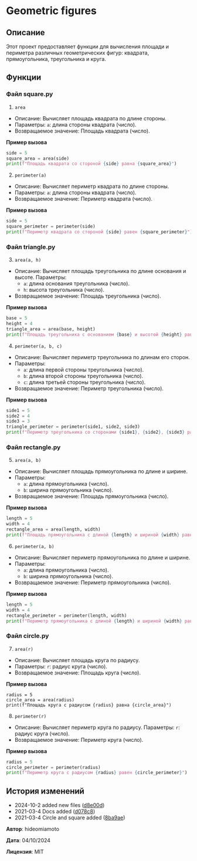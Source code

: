 #  Geometric figures
## Описание
Этот проект предоставляет функции для вычисления площади и периметра различных геометрических фигур: квадрата, прямоугольника, треугольника и круга.

## Функции
### Файл square.py
1. ``area``
+ Описание: Вычисляет площадь квадрата по длине стороны.
+ Параметры: ``a``: длина стороны квадрата (число).
+ Возвращаемое значение: Площадь квадрата (число).

**Пример вызова**
```python
side = 5
square_area = area(side)
print(f"Площадь квадрата со стороной {side} равна {square_area}")
```

2. ``perimeter(a)``
+ Описание: Вычисляет периметр квадрата по длине стороны.
+ Параметры: ``a``: длина стороны квадрата (число).
+ Возвращаемое значение: Периметр квадрата (число).

**Пример вызова**
```python
side = 5
square_perimeter = perimeter(side)
print(f"Периметр квадрата со стороной {side} равен {square_perimeter}")
```

### Файл triangle.py
3. ``area(a, h)``
+ Описание: Вычисляет площадь треугольника по длине основания и высоте.
Параметры: 
    + ``a``: длина основания треугольника (число).
    + ``h``: высота треугольника (число).
+ Возвращаемое значение: Площадь треугольника (число).

**Пример вызова**
```python
base = 5
height = 4
triangle_area = area(base, height)
print(f"Площадь треугольника с основанием {base} и высотой {height} равна {triangle_area}")
```
4. ``perimeter(a, b, c)``

+ Описание: Вычисляет периметр треугольника по длинам его сторон.
+ Параметры:
    + ``a``: длина первой стороны треугольника (число).
    + ``b``: длина второй стороны треугольника (число).
    + ``c``: длина третьей стороны треугольника (число).
+ Возвращаемое значение: Периметр треугольника (число).

**Пример вызова**
```python
side1 = 5
side2 = 4
side3 = 3
triangle_perimeter = perimeter(side1, side2, side3)
print(f"Периметр треугольника со сторонами {side1}, {side2}, {side3} равен {triangle_perimeter}")
```

### Файл rectangle.py
5. ``area(a, b)``

+ Описание: Вычисляет площадь прямоугольника по длине и ширине.
+ Параметры:
    + ``a``: длина прямоугольника (число).
    + ``b``: ширина прямоугольника (число).
+ Возвращаемое значение: Площадь прямоугольника (число).

**Пример вызова**
```python
length = 5
width = 4
rectangle_area = area(length, width)
print(f"Площадь прямоугольника с длиной {length} и шириной {width} равна {rectangle_area}")
```

6. ``perimeter(a, b)``

+ Описание: Вычисляет периметр прямоугольника по длине и ширине.
+ Параметры:
    + ``a``: длина прямоугольника (число).
    + ``b``: ширина прямоугольника (число).
+ Возвращаемое значение: Периметр прямоугольника (число).

**Пример вызова**
```python
length = 5
width = 4
rectangle_perimeter = perimeter(length, width)
print(f"Периметр прямоугольника с длиной {length} и шириной {width} равен {rectangle_perimeter}")
```

### Файл circle.py
7. ``area(r)``

+ Описание: Вычисляет площадь круга по радиусу.
+ Параметры: ``r``: радиус круга (число).
+ Возвращаемое значение: Площадь круга (число).

**Пример вызова**
```
radius = 5
circle_area = area(radius)
print(f"Площадь круга с радиусом {radius} равна {circle_area}")
```

8. ``perimeter(r)``
+ Описание: Вычисляет периметр круга по радиусу.
Параметры: ``r``: радиус круга (число).
+ Возвращаемое значение: Периметр круга (число).

**Пример вызова**
```python
radius = 5
circle_perimeter = perimeter(radius)
print(f"Периметр круга с радиусом {radius} равен {circle_perimeter}")
```

## История изменений
* 2024-10-2 added new files ([d8e00d](https://github.com/hideomiamoto/geometric_lib/commit/d8e00d))
* 2021-03-4 Docs added ([d078c8](https://github.com/hideomiamoto/geometric_lib/commit/d078c8))
* 2021-03-4 Circle and square added ([8ba9ae](https://github.com/hideomiamoto/geometric_lib/commit/8ba9ae))

**Автор**: hideomiamoto

**Дата**: 04/10/2024

**Лицензия**: MIT
